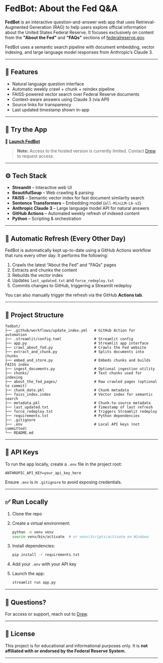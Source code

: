# FedBot: About the Fed Q\&A

**FedBot** is an interactive question-and-answer web app that uses Retrieval-Augmented Generation (RAG) to help users explore official information about the United States Federal Reserve. It focuses exclusively on content from the **"About the Fed"** and **"FAQs"** sections of [federalreserve.gov](https://www.federalreserve.gov/aboutthefed.htm).

FedBot uses a semantic search pipeline with document embedding, vector indexing, and large language model responses from Anthropic’s Claude 3.

---

## 🔎 Features

* Natural language question interface
* Automatic weekly crawl + chunk + reindex pipeline
* FAISS-powered vector search over Federal Reserve documents
* Context-aware answers using Claude 3 (via API)
* Source links for transparency
* Last updated timestamp shown in-app

---

## 🚀 Try the App

🔺 **[Launch FedBot](https://fedbot.streamlit.app)**

> **Note:** Access to the hosted version is currently limited.
> Contact [Drew](mailto:drew0716@gmail.com) to request access.

---

## ⚙️ Tech Stack

* **Streamlit** – Interactive web UI
* **BeautifulSoup** – Web crawling & parsing
* **FAISS** – Semantic vector index for fast document similarity search
* **Sentence Transformers** – Embedding model (`all-MiniLM-L6-v2`)
* **Anthropic Claude 3** – Large language model API for natural answers
* **GitHub Actions** – Automated weekly refresh of indexed content
* **Python** – Scripting & orchestration

---

## 🔁 Automatic Refresh (Every Other Day)

FedBot is automatically kept up-to-date using a GitHub Actions workflow that runs every other day. It performs the following:

1. Crawls the latest “About the Fed” and "FAQs" pages
2. Extracts and chunks the content
3. Rebuilds the vector index
4. Updates `last_updated.txt` and `force_redeploy.txt`
5. Commits changes to GitHub, triggering a Streamlit redeploy

You can also manually trigger the refresh via the GitHub **Actions tab**.

---

## 📁 Project Structure

```
fedbot/
├── .github/workflows/update_index.yml   # GitHub Action for automation
├── .streamlit/config.toml               # Streamlit config
├── app.py                               # Streamlit app interface
├── crawl_about_fed.py                   # Crawls the Fed website
├── extract_and_chunk.py                 # Splits documents into chunks
├── embed_and_store.py                   # Embeds chunks and builds FAISS index
├── ingest_documents.py                  # Optional ingestion utility
├── chunks/                              # Text chunks used for indexing
├── about_the_fed_pages/                 # Raw crawled pages (optional to commit)
├── chunk_data.pkl                       # Chunk metadata
├── faiss_index.index                    # Vector index for semantic search
├── metadata.pkl                         # Chunk-to-source metadata
├── last_updated.txt                     # Timestamp of last refresh
├── force_redeploy.txt                   # Triggers Streamlit redeploy
├── requirements.txt                     # Python dependencies
├── .gitignore
├── .env                                 # Local API keys (not committed)
└── README.md
```

---

## 🔐 API Keys

To run the app locally, create a `.env` file in the project root:

```env
ANTHROPIC_API_KEY=your_api_key_here
```

Ensure `.env` is in `.gitignore` to avoid exposing credentials.

---

## ✅ Run Locally

1. Clone the repo
2. Create a virtual environment:

   ```bash
   python -m venv venv
   source venv/bin/activate  # or venv\Scripts\activate on Windows
   ```
3. Install dependencies:

   ```bash
   pip install -r requirements.txt
   ```
4. Add your `.env` with your API key
5. Launch the app:

   ```bash
   streamlit run app.py
   ```

---

## 📩 Questions?

For access or support, reach out to [Drew](mailto:drew0716@gmail.com).

---

## 🤝 License

This project is for educational and informational purposes only.
It is **not affiliated with or endorsed by the Federal Reserve System**.

---
